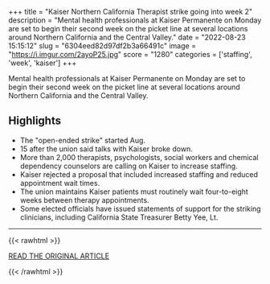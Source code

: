 +++
title = "Kaiser Northern California Therapist strike going into week 2"
description = "Mental health professionals at Kaiser Permanente on Monday are set to begin their second week on the picket line at several locations around Northern California and the Central Valley."
date = "2022-08-23 15:15:12"
slug = "6304eed82d97df2b3a66491c"
image = "https://i.imgur.com/2ayoP25.jpg"
score = "1280"
categories = ['staffing', 'week', 'kaiser']
+++

Mental health professionals at Kaiser Permanente on Monday are set to begin their second week on the picket line at several locations around Northern California and the Central Valley.

## Highlights

- The "open-ended strike" started Aug.
- 15 after the union said talks with Kaiser broke down.
- More than 2,000 therapists, psychologists, social workers and chemical dependency counselors are calling on Kaiser to increase staffing.
- Kaiser rejected a proposal that included increased staffing and reduced appointment wait times.
- The union maintains Kaiser patients must routinely wait four-to-eight weeks between therapy appointments.
- Some elected officials have issued statements of support for the striking clinicians, including California State Treasurer Betty Yee, Lt.

---

{{< rawhtml >}}
  <p class="article-category">
    <a target="_blank" href="https://www.cbsnews.com/sanfrancisco/news/kaiser-permanente-mental-health-workers-nuhw-strike-begins-2nd-week/">READ THE ORIGINAL ARTICLE</a>
  </p>
{{< /rawhtml >}}
